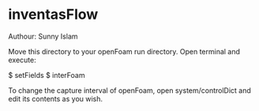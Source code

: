 # inventasFlow
Authour: Sunny Islam

Move this directory to your openFoam run directory. Open terminal and execute:

$ setFields
$ interFoam

To change the capture interval of openFoam, open system/controlDict and edit its contents as you wish.
